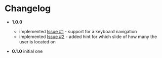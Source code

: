 # Changelog

* __1.0.0__
  * implemented [Issue #1](https://github.com/gullerya/callout/issues/1) - support for a keyboard navigation
  * implemented [Issue #2](https://github.com/gullerya/callout/issues/2) - added hint for which slide of how many the user is located on

* __0.1.0__ initial one